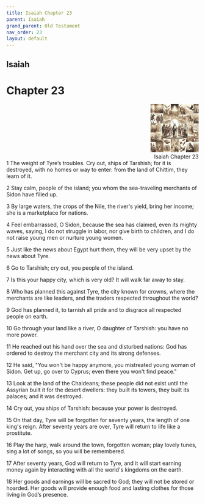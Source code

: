 ```yaml
---
title: Isaiah Chapter 23
parent: Isaiah
grand_parent: Old Testament
nav_order: 23
layout: default
---
```


## Isaiah

# Chapter 23

<div style="clear: both; text-align: right;">
    <img src="/assets/Image/Isaiah/500/23.jpg" alt="Isaiah Chapter 23" class="chapter-image" style="max-width: 25%; height: auto;"/>
    <figcaption style="font-size: 14px;">Isaiah Chapter 23</figcaption>
</div>
1 The weight of Tyre’s troubles. Cry out, ships of Tarshish; for it is destroyed, with no homes or way to enter: from the land of Chittim, they learn of it.

2 Stay calm, people of the island; you whom the sea-traveling merchants of Sidon have filled up.

3 By large waters, the crops of the Nile, the river's yield, bring her income; she is a marketplace for nations.

4 Feel embarrassed, O Sidon, because the sea has claimed, even its mighty waves, saying, I do not struggle in labor, nor give birth to children, and I do not raise young men or nurture young women.

5 Just like the news about Egypt hurt them, they will be very upset by the news about Tyre.

6 Go to Tarshish; cry out, you people of the island.

7 Is this your happy city, which is very old? It will walk far away to stay.

8 Who has planned this against Tyre, the city known for crowns, where the merchants are like leaders, and the traders respected throughout the world?

9 God has planned it, to tarnish all pride and to disgrace all respected people on earth.

10 Go through your land like a river, O daughter of Tarshish: you have no more power.

11 He reached out his hand over the sea and disturbed nations: God has ordered to destroy the merchant city and its strong defenses.

12 He said, "You won't be happy anymore, you mistreated young woman of Sidon. Get up, go over to Cyprus; even there you won't find peace."

13 Look at the land of the Chaldeans; these people did not exist until the Assyrian built it for the desert dwellers: they built its towers, they built its palaces; and it was destroyed.

14 Cry out, you ships of Tarshish: because your power is destroyed.

15 On that day, Tyre will be forgotten for seventy years, the length of one king's reign. After seventy years are over, Tyre will return to life like a prostitute.

16 Play the harp, walk around the town, forgotten woman; play lovely tunes, sing a lot of songs, so you will be remembered.

17 After seventy years, God will return to Tyre, and it will start earning money again by interacting with all the world's kingdoms on the earth.

18 Her goods and earnings will be sacred to God; they will not be stored or hoarded. Her goods will provide enough food and lasting clothes for those living in God’s presence.


